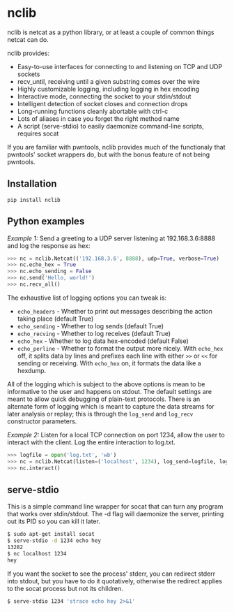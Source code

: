 nclib
=====

nclib is netcat as a python library, or at least a couple of common things
netcat can do.

nclib provides:
- Easy-to-use interfaces for connecting to and listening on TCP and UDP sockets
- recv_until, receiving until a given substring comes over the wire
- Highly customizable logging, including logging in hex encoding
- Interactive mode, connecting the socket to your stdin/stdout
- Intelligent detection of socket closes and connection drops
- Long-running functions cleanly abortable with ctrl-c
- Lots of aliases in case you forget the right method name
- A script (serve-stdio) to easily daemonize command-line scripts, requires socat

If you are familiar with pwntools, nclib provides much of the functionaly that
pwntools' socket wrappers do, but with the bonus feature of not being pwntools.

## Installation

`pip install nclib`

## Python examples

*Example 1:* Send a greeting to a UDP server listening at 192.168.3.6:8888 and log the
response as hex:

```python
>>> nc = nclib.Netcat(('192.168.3.6', 8888), udp=True, verbose=True)
>>> nc.echo_hex = True
>>> nc.echo_sending = False
>>> nc.send('Hello, world!')
>>> nc.recv_all()
```

The exhaustive list of logging options you can tweak is:

- `echo_headers` - Whether to print out messages describing the action taking place (default True)
- `echo_sending` - Whether to log sends (default True)
- `echo_recving` - Whether to log receives (default True)
- `echo_hex`     - Whether to log data hex-encoded (default False)
- `echo_perline` - Whether to format the output more nicely. With `echo_hex` off, it splits data by
                   lines and prefixes each line with either `>>` or `<<` for sending or receiving.
				   With `echo_hex` on, it formats the data like a hexdump.

All of the logging which is subject to the above options is mean to be informative to the user and happens on stdout. The default settings are meant to allow quick debugging of plain-text protocols.
There is an alternate form of logging which is meant to capture the data streams for later analysis or replay; this is through the `log_send` and `log_recv` constructor parameters.

*Example 2:* Listen for a local TCP connection on port 1234, allow the user to interact
with the client. Log the entire interaction to log.txt.

```python
>>> logfile = open('log.txt', 'wb')
>>> nc = nclib.Netcat(listen=('localhost', 1234), log_send=logfile, log_recv=logfile)
>>> nc.interact()
```

## serve-stdio

This is a simple command line wrapper for socat that can turn any program that
works over stdin/stdout. The -d flag will daemonize the server, printing out
its PID so you can kill it later.

```bash
$ sudo apt-get install socat
$ serve-stdio -d 1234 echo hey
13282
$ nc localhost 1234
hey
```

If you want the socket to see the process' stderr, you can redirect stderr
into stdout, but you have to do it quotatively, otherwise the redirect applies
to the socat process but not its children.

```bash
$ serve-stdio 1234 'strace echo hey 2>&1'
```
